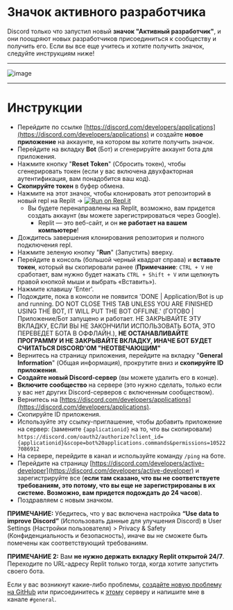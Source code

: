 # Значок активного разработчика

Discord только что запустил новый **значок "Активный разработчик"**, и они поощряют новых разработчиков присоединиться к сообществу и получить его.
Если вы все еще учитесь и хотите получить значок, следуйте инструкциям ниже!

---

![image](https://i.imgur.com/z6jzw4C.png)

---

# Инструкции

- Перейдите по ссылке [https://discord.com/developers/applications](https://discord.com/developers/applications) и создайте **новое приложение** на аккаунте, на котором вы хотите получить значок.
- Перейдите на вкладку **Bot** (Бот) и сгенерируйте аккаунт бота для приложения.
- Нажмите кнопку "**Reset Token**" (Сбросить токен), чтобы сгенерировать токен (если у вас включена двухфакторная аутентификация, вам понадобится ваш код).
- **Скопируйте токен** в буфер обмена.
- Нажмите на этот значок, чтобы клонировать этот репозиторий в новый repl на Replit -> [![Run on Repl.it](https://replit.com/badge/github/hackermondev/discord-active-developer-badge)](https://replit.com/new/github/hackermondev/discord-active-developer-badge)
  - Вы будете перенаправлены на Replit, возможно, вам придется создать аккаунт (вы можете зарегистрироваться через Google).
    - Replit — это веб-сайт, и он **не работает на вашем компьютере**!
- Дождитесь завершения клонирования репозитория и полного подключения repl.
- Нажмите зеленую кнопку "**Run**" (Запустить) вверху.
- Перейдите в консоль (большой черный квадрат справа) и **вставьте токен**, который вы скопировали ранее (**Примечание**: ``CTRL + V`` не сработает, вам нужно будет нажать ``CTRL + Shift + V`` или щелкнуть правой кнопкой мыши и выбрать «Вставить»).
- Нажмите клавишу 'Enter'.
- Подождите, пока в консоли не появится 'DONE | Application/Bot is up and running. DO NOT CLOSE THIS TAB UNLESS YOU ARE FINISHED USING THE BOT, IT WILL PUT THE BOT OFFLINE.' (ГОТОВО | Приложение/Бот запущено и работает. НЕ ЗАКРЫВАЙТЕ ЭТУ ВКЛАДКУ, ЕСЛИ ВЫ НЕ ЗАКОНЧИЛИ ИСПОЛЬЗОВАТЬ БОТА, ЭТО ПЕРЕВЕДЕТ БОТА В ОФФЛАЙН.), **НЕ ОСТАНАВЛИВАЙТЕ ПРОГРАММУ И НЕ ЗАКРЫВАЙТЕ ВКЛАДКУ, ИНАЧЕ БОТ БУДЕТ СЧИТАТЬСЯ DISCORD'ОМ "НЕОТВЕЧАЮЩИМ"**
- Вернитесь на страницу приложения, перейдите на вкладку "**General Information**" (Общая информация), прокрутите вниз и **скопируйте ID приложения**.
- **Создайте новый Discord-сервер** (вы можете удалить его в конце).
- **Включите сообщество** на сервере (это нужно сделать, только если у вас нет других Discord-серверов с включенным сообществом).
- Вернитесь на [https://discord.com/developers/applications](https://discord.com/developers/applications).
- Скопируйте ID приложения.
- Используйте эту ссылку-приглашение, чтобы добавить приложение на сервер: (замените ``{applicationid}`` на то, что вы скопировали) ``https://discord.com/oauth2/authorize?client_id={applicationid}&scope=bot%20applications.commands&permissions=105227086912``
- На сервере, перейдите в канал и используйте команду ``/ping`` на боте.
- Перейдите на страницу [https://discord.com/developers/active-developer](https://discord.com/developers/active-developer) и зарегистрируйте все (**если там сказано, что вы не соответствуете требованиям, это потому, что вы еще не зарегистрированы в их системе. Возможно, вам придется подождать до 24 часов**).
- Поздравляем с новым значком.

**ПРИМЕЧАНИЕ:** Убедитесь, что у вас включена настройка **“Use data to improve Discord”** (Использовать данные для улучшения Discord) в User Settings (Настройки пользователя) > Privacy & Safety (Конфиденциальность и безопасность), иначе вы не сможете быть помечены как соответствующий требованиям.

**ПРИМЕЧАНИЕ 2:** Вам **не нужно держать вкладку Replit открытой 24/7**. Переходите по URL-адресу Replit только тогда, когда хотите запустить своего бота.

Если у вас возникнут какие-либо проблемы, [создайте новую проблему на GitHub](https://github.com/hackermondev/discord-active-developer/issues) или присоединитесь к [этому](https://discord.gg/M5MSE9CvNM) серверу и напишите мне в канале `#general`.
